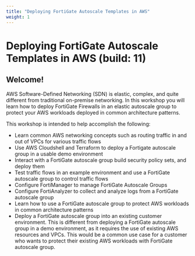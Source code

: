 ```yaml
---
title: "Deploying FortiGate Autoscale Templates in AWS"
weight: 1
---
```


# Deploying FortiGate Autoscale Templates in AWS (build: 11)

## Welcome!

AWS Software-Defined Networking (SDN) is elastic, complex, and quite different from traditional on-premise networking. In this workshop you will learn how to deploy FortiGate Firewalls in an elastic autoscale group to protect your AWS workloads deployed in common architecture patterns.

This workshop is intended to help accomplish the following:

  * Learn common AWS networking concepts such as routing traffic in and out of VPCs for various traffic flows
  * Use AWS Cloudshell and Terraform to deploy a Fortigate autoscale group in a usable demo environment
  * Interact with a FortiGate autoscale group build security policy sets, and deploy them
  * Test traffic flows in an example environment and use a FortiGate autoscale group to control traffic flows
  * Configure FortiManager to manage FortiGate Autoscale Groups
  * Configure FortiAnalyzer to collect and analyze logs from a FortiGate autoscale group
  * Learn how to use a FortiGate autoscale group to protect AWS workloads in common architecture patterns
  * Deploy a FortiGate autoscale group into an existing customer environment. This is different from deploying a FortiGate autoscale group in a demo environment, as it requires the use of existing AWS resources and VPCs. This would be a common use case for a customer who wants to protect their existing AWS workloads with FortiGate autoscale group.

